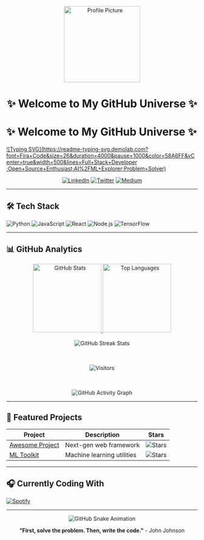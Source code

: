 <div align="center">
  <img src="https://raw.githubusercontent.com/134567-mile/134567-mile/master/profile.png" alt="Profile Picture" width="200" height="200">
  <h1>✨ Welcome to My GitHub Universe ✨</h1>
</div>

# ✨ Welcome to My GitHub Universe ✨

[![Typing SVG](https://readme-typing-svg.demolab.com?font=Fira+Code&size=26&duration=4000&pause=1000&color=58A6FF&vCenter=true&width=500&lines=Full+Stack+Developer ;Open+Source+Enthusiast;AI%2FML+Explorer;Problem+Solver)](https://git.io/typing-svg )

<div align="center">
  <a href="https://linkedin.com/in/yourprofile "><img src="https://img.shields.io/badge/LinkedIn-0077B5?style=for-the-badge&logo=linkedin&logoColor=white " alt="LinkedIn"></a>
  <a href="https://twitter.com/yourhandle "><img src="https://img.shields.io/badge/Twitter-1DA1F2?style=for-the-badge&logo=twitter&logoColor=white " alt="Twitter"></a>
  <a href="https://medium.com/@yourname "><img src="https://img.shields.io/badge/Medium-12100E?style=for-the-badge&logo=medium&logoColor=white " alt="Medium"></a>
</div>

---

## 🛠️ Tech Stack

![Python](https://img.shields.io/badge/-Python3776AB?style=for-the-badge&logo=python&logoColor=white)
![JavaScript](https://img.shields.io/badge/JavaScript-F7DF1E?style=for-the-badge&logo=javascript&logoColor=black)
![React](https://img.shields.io/badge/React-61DAFB?style=for-the-badge&logo=react&logoColor=black)
![Node.js](https://img.shields.io/badge/Node.js-339933?style=for-the-badge&logo=nodedotjs&logoColor=white)
![TensorFlow](https://img.shields.io/badge/TensorFlow-FF6F00?style=for-the-badge&logo=tensorflow&logoColor=white)

---

## 📊 GitHub Analytics

<div align="center">
  <!-- GitHub Stats -->
  <a href="https://github.com/134567-mile">
    <img height="180px" src="https://github-readme-stats.vercel.app/api?username=134567-mile&show_icons=true&theme=radical&include_all_commits=true&count_private=true&hide=prs" alt="GitHub Stats">
    <img height="180px" src="https://github-readme-stats.vercel.app/api/top-langs/?username=134567-mile&layout=compact&langs_count=8&theme=radical&hide=html" alt="Top Languages">
  </a>
  <br><br>
  
  <!-- GitHub Streak Stats -->
  <img src="https://github-readme-streak-stats.herokuapp.com/?user=134567-mile&theme=radical" alt="GitHub Streak Stats" />

  <!-- GitHub Visitors Badge -->
  <br><br>
  <img src="https://visitor-badge.glitch.me/badge?page_id=134567-mile.134567-mile&left_color=blue&right_color=green" alt="Visitors" />
  
  <!-- GitHub Activity Graph -->
  <br><br>
  <img src="https://github-readme-activity-graph.vercel.app/graph?username=134567-mile&theme=react-dark" alt="GitHub Activity Graph" />
</div>

---

## 🌟 Featured Projects

| Project | Description | Stars |
|---------|-------------|-------|
| [Awesome Project](https://github.com/134567-mile/awesome-project) | Next-gen web framework | ![Stars](https://img.shields.io/github/stars/134567-mile/awesome-project?style=flat-square) |
| [ML Toolkit](https://github.com/134567-mile/ml-toolkit) | Machine learning utilities | ![Stars](https://img.shields.io/github/stars/134567-mile/ml-toolkit?style=flat-square) |

---

## 🎧 Currently Coding With

[![Spotify](https://novatorem.vercel.app/api/spotify)](https://open.spotify.com/user/yourprofile)

---

<div align="center">
  <img src="https://github.com/134567-mile/134567-mile/blob/output/github-contribution-grid-snake.svg" alt="GitHub Snake Animation" />
  <p><strong>"First, solve the problem. Then, write the code."</strong> - John Johnson</p>
</div>





